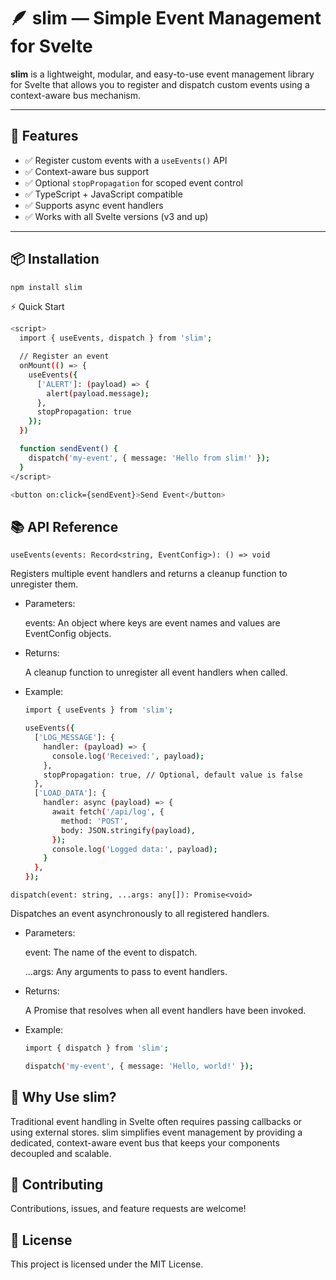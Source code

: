 # 🪶 slim — Simple Event Management for Svelte

**slim** is a lightweight, modular, and easy-to-use event management library for Svelte that allows you to register and dispatch custom events using a context-aware bus mechanism.

---

## 🚀 Features

- ✅ Register custom events with a `useEvents()` API
- ✅ Context-aware bus support
- ✅ Optional `stopPropagation` for scoped event control
- ✅ TypeScript + JavaScript compatible
- ✅ Supports async event handlers
- ✅ Works with all Svelte versions (v3 and up)

---

## 📦 Installation

```bash
npm install slim
```

⚡ Quick Start

```bash
<script>
  import { useEvents, dispatch } from 'slim';

  // Register an event
  onMount(() => {
    useEvents({
      ['ALERT']: (payload) => {
        alert(payload.message);
      },
      stopPropagation: true
    });
  })

  function sendEvent() {
    dispatch('my-event', { message: 'Hello from slim!' });
  }
</script>

<button on:click={sendEvent}>Send Event</button>
  ```

## 📚 API Reference

`useEvents(events: Record<string, EventConfig>): () => void`

  Registers multiple event handlers and returns a cleanup function to unregister them.

- Parameters:

  events: An object where keys are event names and values are EventConfig objects.

- Returns:

  A cleanup function to unregister all event handlers when called.

- Example:

  ```bash
  import { useEvents } from 'slim';
  
  useEvents({
    ['LOG_MESSAGE']: {
      handler: (payload) => {
        console.log('Received:', payload);
      },
      stopPropagation: true, // Optional, default value is false
    },
    ['LOAD_DATA']: {
      handler: async (payload) => {
        await fetch('/api/log', {
          method: 'POST',
          body: JSON.stringify(payload),
        });
        console.log('Logged data:', payload);
      }
    },
  });
  
  ```

`dispatch(event: string, ...args: any[]): Promise<void>`

  Dispatches an event asynchronously to all registered handlers.

- Parameters:

  event: The name of the event to dispatch.

  ...args: Any arguments to pass to event handlers.

- Returns:

  A Promise that resolves when all event handlers have been invoked.

- Example:

  ```bash
  import { dispatch } from 'slim';
  
  dispatch('my-event', { message: 'Hello, world!' });
  
  ```

## 🎯 Why Use slim?

Traditional event handling in Svelte often requires passing callbacks or using external stores. slim simplifies event management by providing a dedicated, context-aware event bus that keeps your components decoupled and scalable.

## 🤝 Contributing

Contributions, issues, and feature requests are welcome!

## 📄 License

This project is licensed under the MIT License.
